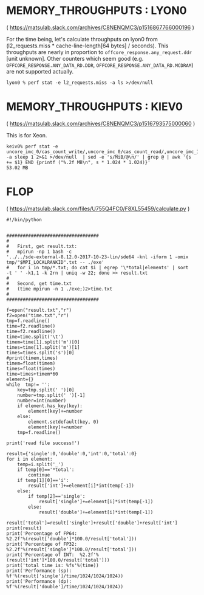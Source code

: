 # MEMORY_THROUGHPUTS : LYON0
( https://matsulab.slack.com/archives/C8NENQMC3/p1516867766000196 )

For the time being, let's calculate throughputs on lyon0 from (l2_requests.miss * cache-line-length[64 bytes] / seconds). This throughputs are nearly in proportion to `offcore_response.any_request.ddr` [unit unknown]. Other counters which seem good (e.g. `OFFCORE_RESPONSE.ANY_DATA_RD.DDR`, `OFFCORE_RESPONSE.ANY_DATA_RD.MCDRAM`) are not supported actually.

```
lyon0 % perf stat -e l2_requests.miss -a ls >/dev/null
```

# MEMORY_THROUGHPUTS :  KIEV0
( https://matsulab.slack.com/archives/C8NENQMC3/p1516793575000060 )

This is for Xeon.

```
keiv0% perf stat -e uncore_imc_0/cas_count_write/,uncore_imc_0/cas_count_read/,uncore_imc_1/cas_count_write/,uncore_imc_1/cas_count_read/,uncore_imc_4/cas_count_write/,uncore_imc_4/cas_count_read/,uncore_imc_5/cas_count_write/,uncore_imc_5/cas_count_read/ -a sleep 1 2>&1 >/dev/null  | sed -e 's/MiB/@\n/' | grep @ | awk '{s += $1} END {printf ("%.2f MB\n", s * 1.024 * 1.024)}'
53.02 MB
```


# FLOP
( https://matsulab.slack.com/files/U755Q4FC0/F8XL55459/calculate.py )
```
#!/bin/python


##################################
#
#	First, get result.txt:
#	mpirun -np 1 bash -c 
'../../sde-external-8.12.0-2017-10-23-lin/sde64 -knl -iform 1 -omix 
tmp/"$MPI_LOCALRANKID".txt -- ./exe'
#	for i in tmp/*.txt; do cat $i | egrep '\*total|elements' | sort 
-t ' ' -k1,1 -k 2rn | uniq -w 22; done >> result.txt
#
#	Second, get time.txt
#	(time mpirun -n 1 ./exe;)2>time.txt
#
##################################

f=open("result.txt","r")
f2=open("time.txt","r")
tmp=f.readline()
time=f2.readline()
time=f2.readline()
time=time.split('\t')
timem=time[1].split('m')[0]
times=time[1].split('m')[1]
times=times.split('s')[0]
#print(timem,times)
timem=float(timem)
times=float(times)
time=times+timem*60
element={}
while  tmp!= '':
	key=tmp.split(' ')[0]
	number=tmp.split(' ')[-1]
	number=int(number)
	if element.has_key(key):
		element[key]+=number
	else:
		element.setdefault(key, 0)
		element[key]+=number
	tmp=f.readline()

print('read file success!')

result={'single':0,'double':0,'int':0,'total':0}
for i in element:
	temp=i.split('_')
	if temp[0]=='*total':
		continue
	if temp[1][0]=='i':
		result['int']+=element[i]*int(temp[-1])
	else:
		if temp[2]=='single':
			result['single']+=element[i]*int(temp[-1])
		else: 
			result['double']+=element[i]*int(temp[-1])

result['total']=result['single']+result['double']+result['int']
print(result)
print('Percentage of FP64: 
%2.2f'%(result['double']*100.0/result['total']))
print('Percentage of FP32: 
%2.2f'%(result['single']*100.0/result['total']))
print('Percentage of INT:  %2.2f'%(result['int']*100.0/result['total']))
print('total time is: %fs'%(time))
print('Performance (sp):	
%f'%(result['single']/time/1024/1024/1024))
print('Performance (dp):	
%f'%(result['double']/time/1024/1024/1024))
```

